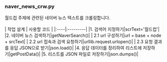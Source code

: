 ### naver_news_crw.py
월드컵 주제에 관련된 네이버 뉴스 텍스트를 크롤링합니다.
<br><br>
| 작업 설계 | 사용할 코드 |
|:----|:---------|
|1. 검색어 지정하기|scrText='월드컵'|
|2. 네이버 뉴스 검색하기|getNaverSearch()|
|   2.1 url 구성하기|url = base + node + srcText|
|   2.2 url 접속과 검색 요청하기|urllib.request.urlopen()|
|   2.3 요청 결과를 응답 JSON으로 받기|json.load()|
|4. 응답 데이터를 정리하여 리스트에 저장하기|getPostData()|
|5. 리스트를 JSON 파일로 저장하기|json.dumps()|
